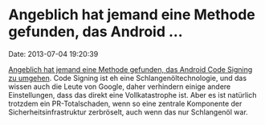 Angeblich hat jemand eine Methode gefunden, das Android \...
============================================================

Date: 2013-07-04 19:20:39

[Angeblich hat jemand eine Methode gefunden, das Android Code Signing zu
umgehen](http://bluebox.com/corporate-blog/bluebox-uncovers-android-master-key/).
Code Signing ist eh eine Schlangenöltechnologie, und das wissen auch die
Leute von Google, daher verhindern einige andere Einstellungen, dass das
direkt eine Vollkatastrophe ist. Aber es ist natürlich trotzdem ein
PR-Totalschaden, wenn so eine zentrale Komponente der
Sicherheitsinfrastruktur zerbröselt, auch wenn das nur Schlangenöl war.
